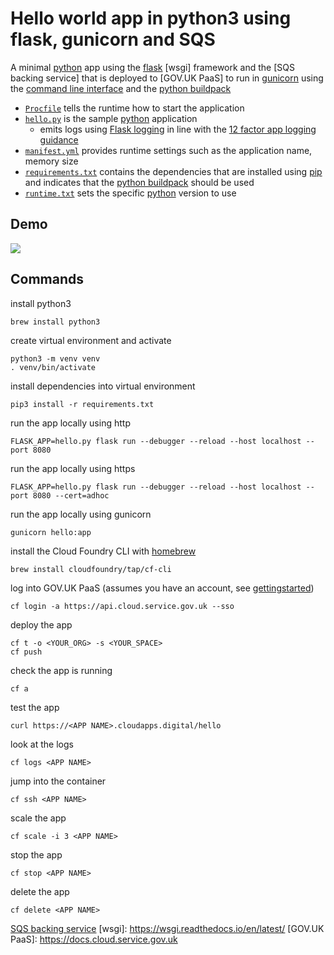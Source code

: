 # Hello world app in python3 using flask, gunicorn and SQS

A minimal [python] app using the [flask] [wsgi] framework and the [SQS backing service] that is deployed to [GOV.UK PaaS] to run in [gunicorn] using the [command line interface] and the [python buildpack]

- [`Procfile`](Procfile) tells the runtime how to start the application 
- [`hello.py`](hello.py) is the sample [python] application
  - emits logs using [Flask logging](https://flask.palletsprojects.com/en/1.1.x/logging/) in line with the [12 factor app logging guidance](https://12factor.net/logs)
- [`manifest.yml`](manifest.yml) provides runtime settings such as the application name, memory size 
- [`requirements.txt`](requirements.txt) contains the dependencies that are installed using [pip] and indicates that the [python buildpack] should be used
- [`runtime.txt`](runtime.txt) sets the specific [python] version to use

## Demo

[![](python-flask-sqs.gif)](https://asciinema.org/a/XXXX?speed=4&size=medium&autoplay=1)

## Commands

install python3
```
brew install python3
```

create virtual environment and activate
```
python3 -m venv venv
. venv/bin/activate
```

install dependencies into virtual environment 
```
pip3 install -r requirements.txt
```

run the app locally using http
```
FLASK_APP=hello.py flask run --debugger --reload --host localhost --port 8080
```

run the app locally using https
```
FLASK_APP=hello.py flask run --debugger --reload --host localhost --port 8080 --cert=adhoc
```

run the app locally using gunicorn
```
gunicorn hello:app
```

install the Cloud Foundry CLI with [homebrew]

```
brew install cloudfoundry/tap/cf-cli
```

log into GOV.UK PaaS (assumes you have an account, see [gettingstarted])

```
cf login -a https://api.cloud.service.gov.uk --sso
```

deploy the app
```
cf t -o <YOUR_ORG> -s <YOUR_SPACE>
cf push
```

check the app is running
```
cf a
```

test the app
```
curl https://<APP NAME>.cloudapps.digital/hello
```

look at the logs
```
cf logs <APP NAME>
```

jump into the container

```
cf ssh <APP NAME>
```

scale the app
```
cf scale -i 3 <APP NAME>
```

stop the app
```
cf stop <APP NAME>
```

delete the app
```
cf delete <APP NAME>
```

[command line interface]: https://docs.cloud.service.gov.uk/get_started.html#set-up-the-cloud-foundry-command-line
[flask]:https://palletsprojects.com/p/flask/
[gettingstarted]: https://www.cloud.service.gov.uk/get-started/
[gunicorn]: https://gunicorn.org/
[homebrew]: https://brew.sh
[pip]: https://pip.pypa.io/en/stable/
[python]: https://docs.python.org/3/
[python buildpack]: https://docs.cloudfoundry.org/buildpacks/python/index.html
[SQS backing service](https://docs.cloud.service.gov.uk/deploying_services/sqs/)
[wsgi]: https://wsgi.readthedocs.io/en/latest/
[GOV.UK PaaS]: https://docs.cloud.service.gov.uk
